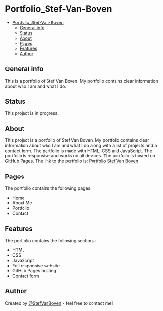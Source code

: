 # Portfolio_Stef-Van-Boven

- [Portfolio\_Stef-Van-Boven](#portfolio_stef-van-boven)
  - [General info](#general-info)
  - [Status](#status)
  - [About](#about)
  - [Pages](#pages)
  - [Features](#features)
  - [Author](#author)

## General info
This is a portfolio of Stef Van Boven. My portfolio contains clear information about who I am and what I do.

## Status
This project is in progress.

## About
This project is a portfolio of Stef Van Boven. My portfolio contains clear information about who I am and what I do along with a list of projects and a contact form. The portfolio is made with HTML, CSS and JavaScript. The portfolio is responsive and works on all devices. The portfolio is hosted on GitHub Pages. The link to the portfolio is: [Portfolio Stef Van Boven]().

## Pages
The portfolio contains the following pages:
- Home
- About Me
- Portfolio
- Contact

## Features
The portfolio contains the following sections:
- HTML
- CSS
- JavaScript
- Full responsive website
- GitHub Pages hosting
- Contact form

## Author
Created by [@StefVanBoven](https://www.linkedin.com/in/stef-van-boven/) - feel free to contact me!